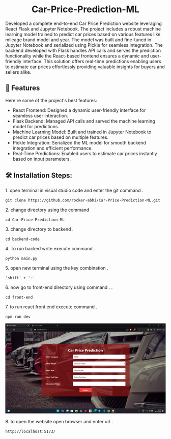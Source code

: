 <h1 align="center" id="title">Car-Price-Prediction-ML</h1>

<p id="description">Developed a complete end-to-end Car Price Prediction website leveraging React Flask and Jupyter Notebook. The project includes a robust machine learning model trained to predict car prices based on various features like mileage brand model and year. The model was built and fine-tuned in Jupyter Notebook and serialized using Pickle for seamless integration. The backend developed with Flask handles API calls and serves the prediction functionality while the React-based frontend ensures a dynamic and user-friendly interface. This solution offers real-time predictions enabling users to estimate car prices effortlessly providing valuable insights for buyers and sellers alike.</p>

  
  
<h2>🧐 Features</h2>

Here're some of the project's best features:

*   React Frontend: Designed a dynamic user-friendly interface for seamless user interaction.
*   Flask Backend: Managed API calls and served the machine learning model for predictions.
*   Machine Learning Model: Built and trained in Jupyter Notebook to predict car prices based on multiple features.
*   Pickle Integration: Serialized the ML model for smooth backend integration and efficient performance.
*   Real-Time Predictions: Enabled users to estimate car prices instantly based on input parameters.

<h2>🛠️ Installation Steps:</h2>

<p>1. open terminal in visual studio code and enter the git command .</p>

```
git clone https://github.com/rocker-abhi/Car-Price-Prediction-ML.git
```

<p>2. change directory using the command</p>

```
cd Car-Price-Prediction-ML
```

<p>3. change directory to backend .</p>

```
cd backend-code
```

<p>4. To run backed write execute command .</p>

```
python main.py
```

<p>5. open new terminal using the key combination .</p>

```
'shift' + '~'
```

<p>6. now go to front-end directory using command . .</p>

```
cd front-end
```

<p>7. to run react front end execute command .</p>

```
npm run dev
```

<img src="Screen Shot/ss_1.png" alt="Screenshot" />

<p>8. to open the website open browser and enter url .</p>

```
http://localhost:5173/
```
